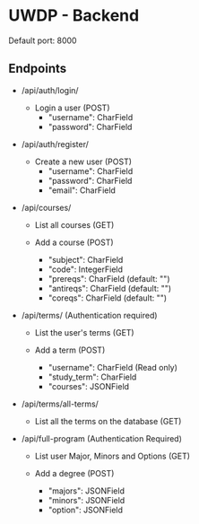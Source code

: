 # UWDP - Backend

Default port: 8000

## Endpoints
- /api/auth/login/
    - Login a user (POST)
        - "username": CharField
        - "password": CharField

- /api/auth/register/
    - Create a new user (POST)
        - "username": CharField
        - "password": CharField
        - "email": CharField

- /api/courses/
    - List all courses (GET)

    - Add a course (POST)
        - "subject": CharField
        - "code": IntegerField
        - "prereqs": CharField (default: "")
        - "antireqs": CharField (default: "")
        - "coreqs": CharField (default: "")

- /api/terms/ (Authentication required)
    - List the user's terms (GET)

    - Add a term (POST)
        - "username": CharField (Read only)
        - "study_term": CharField
        - "courses": JSONField

- /api/terms/all-terms/
    - List all the terms on the database (GET)

- /api/full-program (Authentication Required)
    - List user Major, Minors and Options (GET)

    - Add a degree (POST) 
        - "majors": JSONField
        - "minors": JSONField
        - "option": JSONField
